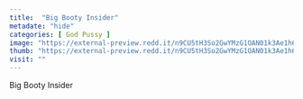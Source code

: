 ```yaml
---
title:  "Big Booty Insider"
metadate: "hide"
categories: [ God Pussy ]
image: "https://external-preview.redd.it/n9CU5tH3So2GwYMzG1OAN01k3Ae1h6rdFraqTZrZUKI.jpg?auto=webp&s=dae63fcf8b8e9d5c5844db58701ee5f22b3d1ede"
thumb: "https://external-preview.redd.it/n9CU5tH3So2GwYMzG1OAN01k3Ae1h6rdFraqTZrZUKI.jpg?width=320&crop=smart&auto=webp&s=0f9767f5519741fc9c753918b2c6cf54dceae302"
visit: ""
---
```

Big Booty Insider
